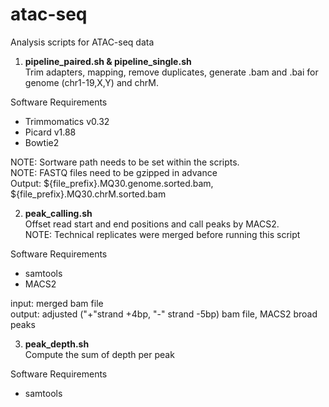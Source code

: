 # atac-seq
Analysis scripts for ATAC-seq data

1. **pipeline_paired.sh & pipeline_single.sh**  
  Trim adapters, mapping, remove duplicates, generate .bam and .bai for genome (chr1-19,X,Y) and chrM.  

  Software Requirements
  - Trimmomatics v0.32
  - Picard v1.88
  - Bowtie2

  NOTE: Sortware path needs to be set within the scripts.  
  NOTE: FASTQ files need to be gzipped in advance  
  Output: ${file_prefix}.MQ30.genome.sorted.bam, ${file_prefix}.MQ30.chrM.sorted.bam  

2. **peak_calling.sh**  
  Offset read start and end positions and call peaks by MACS2.  
  NOTE: Technical replicates were merged before running this script  

  Software Requirements
  - samtools
  - MACS2
  
  input: merged bam file  
  output: adjusted ("+"strand +4bp, "-" strand -5bp) bam file, MACS2 broad peaks  
  
3. **peak_depth.sh**  
  Compute the sum of depth per peak
  
  Software Requirements
  - samtools
  
  
